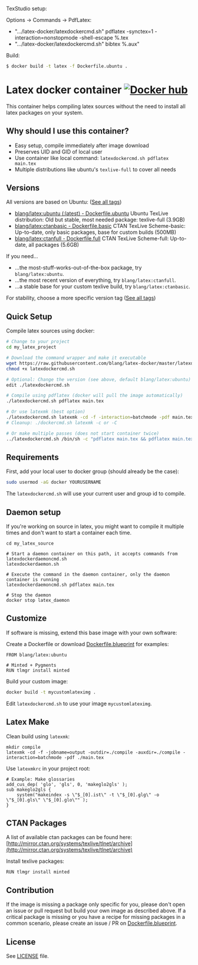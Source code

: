 TexStudio setup:

Options -> Commands -> PdfLatex:
- ".../latex-docker/latexdockercmd.sh" pdflatex -synctex=1 -interaction=nonstopmode -shell-escape %.tex
- ".../latex-docker/latexdockercmd.sh" bibtex %.aux"

Build:

```bash
$ docker build -t latex -f Dockerfile.ubuntu .
```

Latex docker container [![Docker hub](https://img.shields.io/docker/pulls/blang/latex.svg)](https://hub.docker.com/r/blang/latex/)
======================

This container helps compiling latex sources without the need to install all latex packages on your system.

Why should I use this container?
-----

- Easy setup, compile immediately after image download
- Preserves UID and GID of local user
- Use container like local command: `latexdockercmd.sh pdflatex main.tex`
- Multiple distributions like ubuntu's `texlive-full` to cover all needs

Versions
--------
All versions are based on Ubuntu: ([See all tags](https://hub.docker.com/r/blang/latex/))

- [blang/latex:ubuntu (:latest) - Dockerfile.ubuntu](Dockerfile.ubuntu) Ubuntu TexLive distribution: Old but stable, most needed package: texlive-full (3.9GB)
- [blang/latex:ctanbasic - Dockerfile.basic](Dockerfile.basic) CTAN TexLive Scheme-basic: Up-to-date, only basic packages, base for custom builds (500MB)
- [blang/latex:ctanfull - Dockerfile.full](Dockerfile.full) CTAN TexLive Scheme-full: Up-to-date, all packages (5.6GB)

If you need...
- ...the most-stuff-works-out-of-the-box package, try `blang/latex:ubuntu`.
- ...the most recent version of everything, try `blang/latex:ctanfull`.
- ...a stable base for your custom texlive build, try `blang/latex:ctanbasic`.

For stability, choose a more specific version tag ([See all tags](https://hub.docker.com/r/blang/latex/))

Quick Setup
-----------

Compile latex sources using docker:
```bash
# Change to your project
cd my_latex_project

# Download the command wrapper and make it executable
wget https://raw.githubusercontent.com/blang/latex-docker/master/latexdockercmd.sh
chmod +x latexdockercmd.sh

# Optional: Change the version (see above, default blang/latex:ubuntu)
edit ./latexdockercmd.sh

# Compile using pdflatex (docker will pull the image automatically)
./latexdockercmd.sh pdflatex main.tex

# Or use latexmk (best option)
./latexdockercmd.sh latexmk -cd -f -interaction=batchmode -pdf main.tex
# Cleanup: ./dockercmd.sh latexmk -c or -C

# Or make multiple passes (does not start container twice)
../latexdockercmd.sh /bin/sh -c "pdflatex main.tex && pdflatex main.tex"
```

Requirements
------------

First, add your local user to docker group (should already be the case):
```bash
sudo usermod -aG docker YOURUSERNAME
```

The `latexdockercmd.sh` will use your current user and group id to compile.


Daemon setup
------------

If you're working on source in latex, you might want to compile it multiple times and don't want to start a container each time.

```
cd my_latex_source

# Start a daemon container on this path, it accepts commands from latexdockerdaemoncmd.sh
latexdockerdaemon.sh

# Execute the command in the daemon container, only the daemon container is running
latexdockerdaemoncmd.sh pdflatex main.tex

# Stop the daemon
docker stop latex_daemon
```

Customize
---------

If software is missing, extend this base image with your own software:

Create a Dockerfile or download [Dockerfile.blueprint](Dockerfile.blueprint) for examples:
```
FROM blang/latex:ubuntu

# Minted + Pygments
RUN tlmgr install minted
```

Build your custom image:
```bash
docker build -t mycustomlateximg .
```

Edit `latexdockercmd.sh` to use your image `mycustomlateximg`.

Latex Make
-----------------

Clean build using `latexmk`:
```
mkdir compile
latexmk -cd -f -jobname=output -outdir=./compile -auxdir=./compile -interaction=batchmode -pdf ./main.tex
```

Use `latexmkrc` in your project root:
```
# Example: Make glossaries
add_cus_dep( 'glo', 'gls', 0, 'makeglo2gls' );
sub makeglo2gls {
    system("makeindex -s \"$_[0].ist\" -t \"$_[0].glg\" -o \"$_[0].gls\" \"$_[0].glo\"" );
}
```


CTAN Packages
-------------
A list of available ctan packages can be found here: [http://mirror.ctan.org/systems/texlive/tlnet/archive](http://mirror.ctan.org/systems/texlive/tlnet/archive)

Install texlive packages:
```
RUN tlmgr install minted
```

Contribution
------------

If the image is missing a package only specific for you, please don't open an issue or pull request but build your own image as described above.
If a critical package is missing or you have a recipe for missing packages in a common scenario, please create an issue / PR on [Dockerfile.blueprint](Dockerfile.blueprint).

License
-------

See [LICENSE](LICENSE) file.
